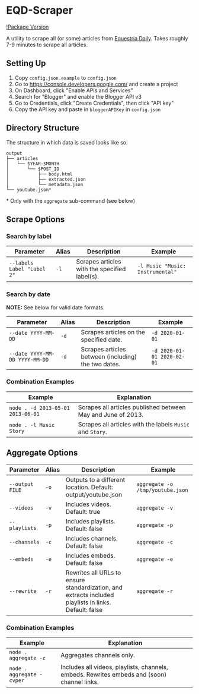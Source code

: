 # EQD-Scraper
[!Package Version](https://img.shields.io/github/package-json/v/FlyingSixtySix/EQD-Scraper)

A utility to scrape all (or some) articles from [Equestria Daily](https://equestriadaily.com/).
Takes roughly 7-9 minutes to scrape all articles.


## Setting Up

1. Copy `config.json.example` to `config.json`
2. Go to https://console.developers.google.com/ and create a project
3. On Dashboard, click "Enable APIs and Services"
4. Search for "Blogger" and enable the Blogger API v3
5. Go to Credentials, click "Create Credentials", then click "API key"
6. Copy the API key and paste in `bloggerAPIKey` in `config.json`

## Directory Structure
The structure in which data is saved looks like so:

    output
    ├── articles
    │   └── $YEAR-$MONTH
    │       └── $POST_ID
    │           ├── body.html
    │           ├── extracted.json
    │           └── metadata.json
    └── youtube.json*

\* Only with the `aggregate` sub-command (see below)

## Scrape Options

### Search by label

| Parameter | Alias | Description | Example |
| --- | --- | --- | --- |
| `--labels Label "Label 2"` | `-l` | Scrapes articles with the specified label(s). | `-l Music "Music: Instrumental"` |

### Search by date
**NOTE:** See below for valid date formats.

| Parameter  | Alias | Description | Example |
| --- | --- | --- | --- |
| `--date YYYY-MM-DD` | `-d` | Scrapes articles on the specified date. | `-d 2020-01-01` |
| `--date YYYY-MM-DD YYYY-MM-DD` | `-d` | Scrapes articles between (including) the two dates. | `-d 2020-01-01 2020-02-01` |

### Combination Examples

| Example | Explanation |
| --- | --- |
| `node . -d 2013-05-01 2013-06-01` | Scrapes all articles published between May and June of 2013. |
| `node . -l Music Story` | Scrapes all articles with the labels `Music` and `Story`. |

## Aggregate Options

| Parameter | Alias | Description | Example |
| --- | --- | --- | --- |
| `--output FILE` | `-o` | Outputs to a different location. Default: output/youtube.json | `aggregate -o /tmp/youtube.json `
| `--videos` | `-v` | Includes videos. Default: true | `aggregate -v` |
| `--playlists` | `-p` | Includes playlists. Default: false | `aggregate -p` |
| `--channels` | `-c` | Includes channels. Default: false | `aggregate -c` |
| `--embeds` | `-e` | Includes embeds. Default: false | `aggregate -e` |
| `--rewrite` | `-r` | Rewrites all URLs to ensure standardization, and extracts included playlists in links. Default: false | `aggregate -r` |

### Combination Examples

| Example | Explanation |
| --- | --- |
| `node . aggregate -c` | Aggregates channels only. |
| `node . aggregate -cvper` | Includes all videos, playlists, channels, embeds. Rewrites embeds and (soon) channel links. |
